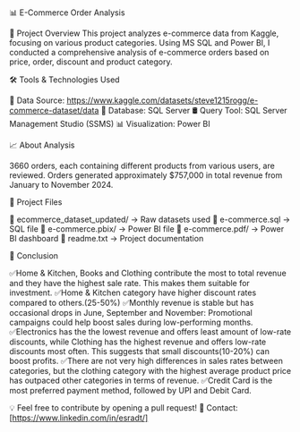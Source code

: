 📊 E-Commerce Order Analysis

📌 Project Overview
This project analyzes e-commerce data from Kaggle, focusing on various product categories. Using MS SQL and Power BI, I conducted a comprehensive analysis of e-commerce orders based on price, order, discount and product category.


🛠 Tools & Technologies Used

📂 Data Source: https://www.kaggle.com/datasets/steve1215rogg/e-commerce-dataset/data
🐍 Database: SQL Server
🛢 Query Tool: SQL Server Management Studio (SSMS)
📊 Visualization: Power BI


📈 About Analysis

3660 orders, each containing different products from various users, are reviewed. Orders generated approximately $757,000 in total revenue from January to November 2024.


📌 Project Files

📁 ecommerce_dataset_updated/ → Raw datasets used
📁 e-commerce.sql → SQL  file
📁 e-commerce.pbix/ → Power BI file
📁 e-commerce.pdf/ → Power BI dashboard
📜 readme.txt → Project documentation


📌 Conclusion

✅Home & Kitchen, Books and Clothing contribute the most to total revenue and they have the highest sale rate. This makes them suitable for investment.
✅Home & Kitchen category have higher discount rates compared to others.(25-50%)
✅Monthly revenue is stable but has occasional drops in June, September and November: Promotional campaigns could help boost sales during low-performing months.
✅Electronics has the the lowest revenue and offers least amount of low-rate discounts, while Clothing has the highest revenue and offers low-rate discounts most often. This suggests that small discounts(10-20%) can boost profits.
✅There are not very high differences in sales rates between categories, but the clothing category with the highest average product price has outpaced other categories in terms of revenue.
✅Credit Card is the most preferred payment method, followed by UPI and Debit Card.



💡 Feel free to contribute by opening a pull request!
📩 Contact: [https://www.linkedin.com/in/esradt/]
